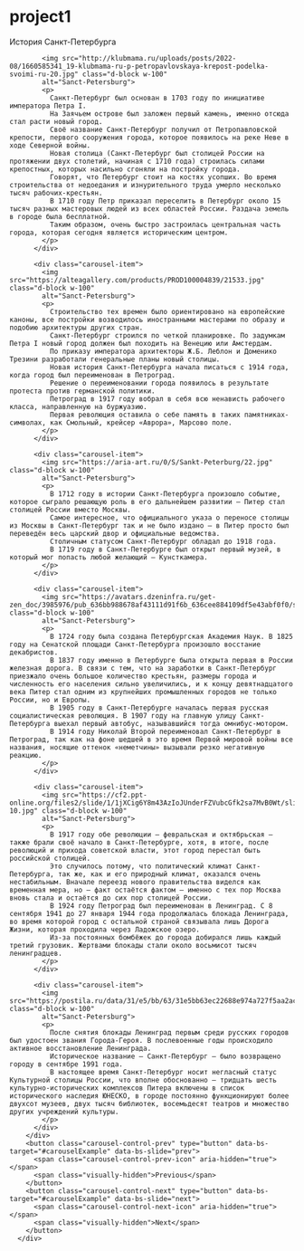 # project1


<!DOCTYPE html>
<html lang="en" data-bs-theme="dark">
  <head>
    <meta charset="UTF-8">
    <meta name="viewport" content="width=device-width, initial-scale=1">
    <link href="https://cdn.jsdelivr.net/npm/bootstrap@5.3.2/dist/css/bootstrap.min.css" rel="stylesheet" integrity="sha384-T3c6CoIi6uLrA9TneNEoa7RxnatzjcDSCmG1MXxSR1GAsXEV/Dwwykc2MPK8M2HN" crossorigin="anonymous">
    <title>Presentation of Sanct-Petersburg</title>
    <script src="https://cdn.jsdelivr.net/npm/bootstrap@5.3.2/dist/js/bootstrap.bundle.min.js" integrity="sha384-C6RzsynM9kWDrMNeT87bh95OGNyZPhcTNXj1NW7RuBCsyN/o0jlpcV8Qyq46cDfL" crossorigin="anonymous"></script>
  </head>
  <body class="SPB">
    <div id="carouselExample" class="carousel slide">
        <div class="carousel-inner">
          <div class="carousel-item active">
            <p> История Санкт-Петербурга</p>
            
            <img src="http://klubmama.ru/uploads/posts/2022-08/1660585341_19-klubmama-ru-p-petropavlovskaya-krepost-podelka-svoimi-ru-20.jpg" class="d-block w-100" 
            alt="Sanct-Petersburg">
            <p>
              Санкт-Петербург был основан в 1703 году по инициативе императора Петра I. 
              На Заячьем острове был заложен первый камень, именно отсюда стал расти новый город. 
              Своё название Санкт-Петербург получил от Петропавловской крепости, первого сооружения города, которое появилось на реке Неве в ходе Северной войны. 
              Новая столица (Санкт-Петербург был столицей России на протяжении двух столетий, начиная с 1710 года) строилась силами крепостных, которых насильно сгоняли на постройку города. 
              Говорят, что Петербург стоит на костях усопших. Во время строительства от недоедания и изнурительного труда умерло несколько тысяч рабочих-крестьян.
              В 1710 году Петр приказал переселить в Петербург около 15 тысяч разных мастеровых людей из всех областей России. Раздача земель в городе была бесплатной. 
              Таким образом, очень быстро застроилась центральная часть города, которая сегодня является историческим центром.
            </p>
          </div>

          <div class="carousel-item">
            <img src="https://alteagallery.com/products/PROD100004839/21533.jpg" class="d-block w-100" 
            alt="Sanct-Petersburg">
            <p>
              Строительство тех времен было ориентировано на европейские каноны, все постройки возводилось иностранными мастерами по образу и подобию архитектуры других стран.
              Санкт-Петербург строился по четкой планировке. По задумкам Петра I новый город должен был походить на Венецию или Амстердам.
              По приказу императора архитекторы Ж.Б. Леблон и Доменико Трезини разработали генеральные планы новый столицы.
              Новая история Санкт-Петербурга начала писаться с 1914 года, когда город был переименован в Петроград. 
              Решение о переименовании города появилось в результате протеста против германской политики. 
              Петроград в 1917 году вобрал в себя всю ненависть рабочего класса, направленную на буржуазию. 
              Первая революция оставила о себе память в таких памятниках-символах, как Смольный, крейсер «Аврора», Марсово поле.
            </p>
          </div>

          <div class="carousel-item">
            <img src="https://aria-art.ru/0/S/Sankt-Peterburg/22.jpg" class="d-block w-100" 
            alt="Sanct-Petersburg">
            <p>
              В 1712 году в истории Санкт-Петербурга произошло событие, которое сыграло решающую роль в его дальнейшем развитии – Питер стал столицей России вместо Москвы. 
              Самое интересное, что официального указа о переносе столицы из Москвы в Санкт-Петербург так и не было издано – в Питер просто был переведён весь царский двор и официальные ведомства. 
              Столичным статусом Санкт-Петербург обладал до 1918 года.
              В 1719 году в Санкт-Петербурге был открыт первый музей, в который мог попасть любой желающий – Кунсткамера.
            </p>
          </div>

          <div class="carousel-item">
            <img src="https://avatars.dzeninfra.ru/get-zen_doc/3985976/pub_636bb988678af43111d91f6b_636cee884109df5e43abf0f0/scale_1200" class="d-block w-100" 
            alt="Sanct-Petersburg">
            <p>
              В 1724 году была создана Петербургская Академия Наук. В 1825 году на Сенатской площади Санкт-Петербурга произошло восстание декабристов. 
              В 1837 году именно в Петербурге была открыта первая в России железная дорога. В связи с тем, что на заработки в Санкт-Петербург приезжало очень большое количество крестьян, размеры города и численность его населения сильно увеличились, и к концу девятнадцатого века Питер стал одним из крупнейших промышленных городов не только России, но и Европы.
              В 1905 году в Санкт-Петербурге началась первая русская социалистическая революция. В 1907 году на главную улицу Санкт-Петербурга выехал первый автобус, называвшийся тогда омнибус-мотором. 
              В 1914 году Николай Второй переименовал Санкт-Петербург в Петроград, так как на фоне шедшей в это время Первой мировой войны все названия, носящие оттенок «неметчины» вызывали резко негативную реакцию.
            </p>
          </div>

          <div class="carousel-item">
            <img src="https://cf2.ppt-online.org/files2/slide/1/1jXCig6Y8m43AzIoJUnderFZVubcGfk2sa7MvB0Wt/slide-10.jpg" class="d-block w-100" 
            alt="Sanct-Petersburg">
            <p>
              В 1917 году обе революции – февральская и октябрьская – также брали своё начало в Санкт-Петербурге, хотя, в итоге, после революций и прихода советской власти, этот город перестал быть российской столицей.
              Это случилось потому, что политический климат Санкт-Петербурга, так же, как и его природный климат, оказался очень нестабильным. Вначале переезд нового правительства виделся как временная мера, но – факт остаётся фактом – именно с тех пор Москва вновь стала и остаётся до сих пор столицей России. 
              В 1924 году Петроград был переименован в Ленинград. С 8 сентября 1941 до 27 января 1944 года продолжалась блокада Ленинграда, во время которой город с остальной страной связывала лишь Дорога Жизни, которая проходила через Ладожское озеро. 
              Из-за постоянных бомбёжек до города добирался лишь каждый третий грузовик. Жертвами блокады стали около восьмисот тысяч ленинградцев.
            </p>
          </div>

          <div class="carousel-item">
            <img src="https://postila.ru/data/31/e5/bb/63/31e5bb63ec22688e974a727f5aa2ac264d72b11473056b6fa5fe4a041e8b9439.jpg" class="d-block w-100" 
            alt="Sanct-Petersburg">
            <p>
              После снятия блокады Ленинград первым среди русских городов был удостоен звания Города-Героя. В послевоенные годы происходило активное восстановление Ленинграда.
              Историческое название – Санкт-Петербург – было возвращено городу в сентябре 1991 года. 
              В настоящее время Санкт-Петербург носит негласный статус Культурной столицы России, что вполне обоснованно – тридцать шесть культурно-исторических комплексов Питера включены в список исторического наследия ЮНЕСКО, в городе постоянно функционируют более двухсот музеев, двух тысяч библиотек, восемьдесят театров и множество других учреждений культуры.
            </p>
          </div>
        </div>
        <button class="carousel-control-prev" type="button" data-bs-target="#carouselExample" data-bs-slide="prev">
          <span class="carousel-control-prev-icon" aria-hidden="true"></span>
          <span class="visually-hidden">Previous</span>
        </button>
        <button class="carousel-control-next" type="button" data-bs-target="#carouselExample" data-bs-slide="next">
          <span class="carousel-control-next-icon" aria-hidden="true"></span>
          <span class="visually-hidden">Next</span>
        </button>
      </div>
  </body>
</html>

